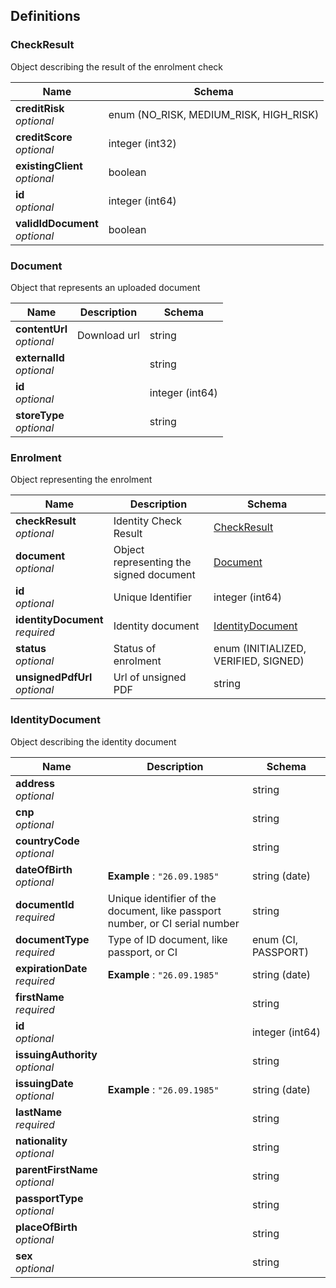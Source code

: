 
<a name="definitions"></a>
## Definitions

<a name="checkresult"></a>
### CheckResult
Object describing the result of the enrolment check


|Name|Schema|
|---|---|
|**creditRisk**  <br>*optional*|enum (NO_RISK, MEDIUM_RISK, HIGH_RISK)|
|**creditScore**  <br>*optional*|integer (int32)|
|**existingClient**  <br>*optional*|boolean|
|**id**  <br>*optional*|integer (int64)|
|**validIdDocument**  <br>*optional*|boolean|


<a name="document"></a>
### Document
Object that represents an uploaded document


|Name|Description|Schema|
|---|---|---|
|**contentUrl**  <br>*optional*|Download url|string|
|**externalId**  <br>*optional*||string|
|**id**  <br>*optional*||integer (int64)|
|**storeType**  <br>*optional*||string|


<a name="enrolment"></a>
### Enrolment
Object representing the enrolment


|Name|Description|Schema|
|---|---|---|
|**checkResult**  <br>*optional*|Identity Check Result|[CheckResult](#checkresult)|
|**document**  <br>*optional*|Object representing the signed document|[Document](#document)|
|**id**  <br>*optional*|Unique Identifier|integer (int64)|
|**identityDocument**  <br>*required*|Identity document|[IdentityDocument](#identitydocument)|
|**status**  <br>*optional*|Status of enrolment|enum (INITIALIZED, VERIFIED, SIGNED)|
|**unsignedPdfUrl**  <br>*optional*|Url of unsigned PDF|string|


<a name="identitydocument"></a>
### IdentityDocument
Object describing the identity document


|Name|Description|Schema|
|---|---|---|
|**address**  <br>*optional*||string|
|**cnp**  <br>*optional*||string|
|**countryCode**  <br>*optional*||string|
|**dateOfBirth**  <br>*optional*|**Example** : `"26.09.1985"`|string (date)|
|**documentId**  <br>*required*|Unique identifier of the document, like passport number, or CI serial number|string|
|**documentType**  <br>*required*|Type of ID document, like passport, or CI|enum (CI, PASSPORT)|
|**expirationDate**  <br>*required*|**Example** : `"26.09.1985"`|string (date)|
|**firstName**  <br>*required*||string|
|**id**  <br>*optional*||integer (int64)|
|**issuingAuthority**  <br>*optional*||string|
|**issuingDate**  <br>*optional*|**Example** : `"26.09.1985"`|string (date)|
|**lastName**  <br>*required*||string|
|**nationality**  <br>*optional*||string|
|**parentFirstName**  <br>*optional*||string|
|**passportType**  <br>*optional*||string|
|**placeOfBirth**  <br>*optional*||string|
|**sex**  <br>*optional*||string|
